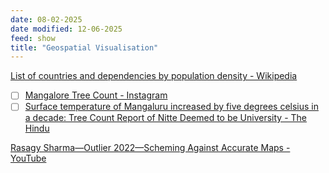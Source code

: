 ```yaml
---
date: 08-02-2025
date modified: 12-06-2025
feed: show
title: "Geospatial Visualisation"
---
```


[List of countries and dependencies by population density - Wikipedia](https://en.wikipedia.org/wiki/List_of_countries_and_dependencies_by_population_density)

- [ ] [Mangalore Tree Count - Instagram](https://www.instagram.com/reel/DG5fkOOhcUx/?igsh=MXE4eWR0aGExMGVlMw==)
- [ ] [Surface temperature of Mangaluru increased by five degrees celsius in a decade: Tree Count Report of Nitte Deemed to be University - The Hindu](https://www.thehindu.com/news/cities/Mangalore/surface-temperature-of-mangaluru-increased-by-five-degrees-celsius-in-a-decade-tree-count-report-of-nitte-deemed-to-be-university/article67521945.ece)

[Rasagy Sharma—Outlier 2022—Scheming Against Accurate Maps - YouTube](https://www.youtube.com/watch?v=4wPYzYMpJLc)